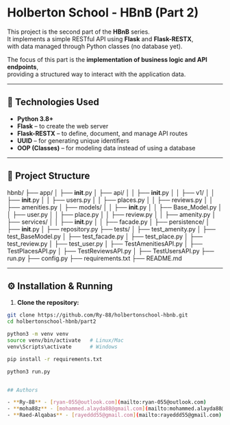 # Holberton School - HBnB (Part 2)

This project is the second part of the **HBnB** series.  
It implements a simple RESTful API using **Flask** and **Flask-RESTX**,  
with data managed through Python classes (no database yet).  

The focus of this part is the **implementation of business logic and API endpoints**,  
providing a structured way to interact with the application data.

---

## 🚀 Technologies Used
- **Python 3.8+**
- **Flask** – to create the web server
- **Flask-RESTX** – to define, document, and manage API routes
- **UUID** – for generating unique identifiers
- **OOP (Classes)** – for modeling data instead of using a database

---

## 📂 Project Structure
hbnb/
├── app/
│   ├── __init__.py
│   ├── api/
│   │   ├── __init__.py
│   │   ├── v1/
│   │       ├── __init__.py
│   │       ├── users.py
│   │       ├── places.py
│   │       ├── reviews.py
│   │       ├── amenities.py
│   ├── models/
│   │   ├── __init__.py
│   │   ├── Base_Model.py
│   │   ├── user.py
│   │   ├── place.py
│   │   ├── review.py
│   │   ├── amenity.py
│   ├── services/
│   │   ├── __init__.py
│   │   ├── facade.py
│   ├── persistence/
│       ├── __init__.py
│       ├── repository.py
├── tests/
│   ├── test_amenity.py
│   ├── test_BaseModel.py
│   ├── test_facade.py
│   ├── test_place.py
│   ├── test_review.py
│   ├── test_user.py
│   ├── TestAmenitiesAPI.py
│   ├── TestPlacesAPI.py
│   ├── TestReviewsAPI.py
│   ├── TestUsersAPI.py
├── run.py
├── config.py
├── requirements.txt
├── README.md



---

## ⚙️ Installation & Running

1. **Clone the repository:**
```bash
git clone https://github.com/Ry-88/holbertonschool-hbnb.git
cd holbertonschool-hbnb/part2

python3 -m venv venv
source venv/bin/activate   # Linux/Mac
venv\Scripts\activate      # Windows

pip install -r requirements.txt

python3 run.py


## Authors

- **Ry-88** - [ryan-055@outlook.com](mailto:ryan-055@outlook.com)
- **moha88z** - [mohammed.alayda88@gmail.com](mailto:mohammed.alayda88@gmail.com)
- **Raed-Alqabas** - [rayeddd55@gmail.com](mailto:rayeddd55@gmail.com)